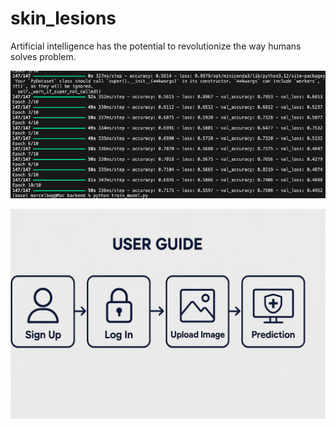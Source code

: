 # skin_lesions
Artificial intelligence has the potential to revolutionize the way humans solves problem.

![alt text](image.png)

![alt text](image-1.png)